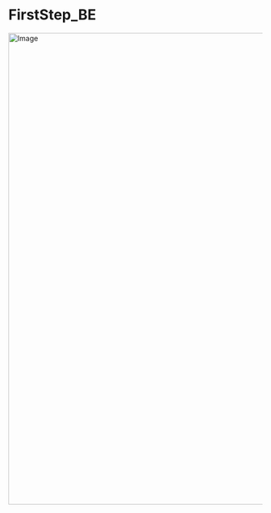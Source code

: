 # FirstStep_BE

<img width="1384" height="934" alt="Image" src="https://github.com/user-attachments/assets/14ac7c81-6016-4466-97c7-0764b29f6367" />
